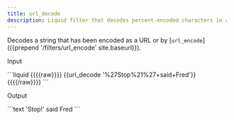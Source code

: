 ```yaml
---
title: url_decode
description: Liquid filter that decodes percent-encoded characters in a string.
---
```

Decodes a string that has been encoded as a URL or by [`url_encode`]({{prepend '/filters/url_encode' site.baseurl}}).
<p class="code-label">Input</p>
```liquid
{{{{raw}}}}
{{url_decode '%27Stop%21%27+said+Fred'}}
{{{{/raw}}}}
```
<p class="code-label">Output</p>
```text
'Stop!' said Fred
```